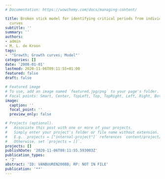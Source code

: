 ```yaml
---
# Documentation: https://wowchemy.com/docs/managing-content/

title: Broken stick model for identifying critical periods from individual growth
  curves
subtitle: ''
summary: ''
authors:
- admin
- M. L. de Kroon
tags:
- '"Growth; Growth curves; Model"'
categories: []
date: '2008-01-01'
lastmod: 2020-11-06T09:11:55+01:00
featured: false
draft: false

# Featured image
# To use, add an image named `featured.jpg/png` to your page's folder.
# Focal points: Smart, Center, TopLeft, Top, TopRight, Left, Right, BottomLeft, Bottom, BottomRight.
image:
  caption: ''
  focal_point: ''
  preview_only: false

# Projects (optional).
#   Associate this post with one or more of your projects.
#   Simply enter your project's folder or file name without extension.
#   E.g. `projects = ["internal-project"]` references `content/project/deep-learning/index.md`.
#   Otherwise, set `projects = []`.
projects: []
publishDate: '2020-11-06T08:11:55.593003Z'
publication_types:
- '2'
abstract: 'ID: VANBUUREN2008B; RP: NOT IN FILE'
publication: '**'
---
```

